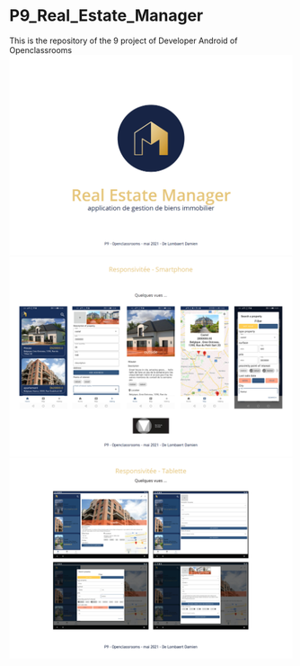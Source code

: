 # P9_Real_Estate_Manager
This is the repository of the 9 project of Developer Android of Openclassrooms 
![Screenshot](readme_res/part1.png)
![Screenshot](readme_res/part2.png)
![Screenshot](readme_res/part3.png)
